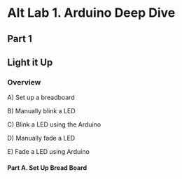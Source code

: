 # Alt Lab 1. Arduino Deep Dive
## Part 1
## Light it Up
### Overview
A) Set up a breadboard

B) Manually blink a LED

C) Blink a LED using the Arduino

D) Manually fade a LED

E) Fade a LED using Arduino
#### Part A. Set Up Bread Board



